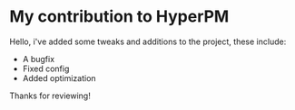 # My contribution to HyperPM

Hello, i've added some tweaks and additions to the project, these include:

- A bugfix
- Fixed config
- Added optimization

Thanks for reviewing!